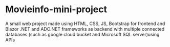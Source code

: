 # Movieinfo-mini-project
A small web project made using HTML, CSS, JS, Bootstrap for frontend and Blazor .NET and ADO.NET frameworks  as backend with multiple connected databases (such as google cloud bucket and Microsoft SQL server)using APIs 

